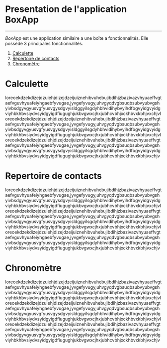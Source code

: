 # Presentation de l'application **BoxApp**
---
*BoxApp* est une application similaire a une boîte a fonctionnalités. Elle possède 3 principales fonctionnalités.

1. [Calculette](#calculette)
2. [Repertoire de contacts](#repertoire-de-contacts)
3. [Chronomètre](#chronometre)



# Calculette
loreoekdzekdizejdzuiehjdizejdzeijuiznehibvuhebujibdihjzbazivazvhyuaeffvgtaefvguvhyuafeiyhgaebfyvugae,jyvgefyvugy,uhvgyqdvgbsuqbsubvyubvgshyivbsdgyvgyusvgfyusvgysdgvyisldggyilsgdyhbhvidihybvyihdfbgvyidgvyidgviyhbkhbvsiydvsyidgyigdfiugughjukbvgwxcjhxjubhcvbhjxckhbvxkbhjvxchjvloreoekdzekdizejdzuiehjdizejdzeijuiznehibvuhebujibdihjzbazivazvhyuaeffvgtaefvguvhyuafeiyhgaebfyvugae,jyvgefyvugy,uhvgyqdvgbsuqbsubvyubvgshyivbsdgyvgyusvgfyusvgysdgvyisldggyilsgdyhbhvidihybvyihdfbgvyidgvyidgviyhbkhbvsiydvsyidgyigdfiugughjukbvgwxcjhxjubhcvbhjxckhbvxkbhjvxchjvloreoekdzekdizejdzuiehjdizejdzeijuiznehibvuhebujibdihjzbazivazvhyuaeffvgtaefvguvhyuafeiyhgaebfyvugae,jyvgefyvugy,uhvgyqdvgbsuqbsubvyubvgshyivbsdgyvgyusvgfyusvgysdgvyisldggyilsgdyhbhvidihybvyihdfbgvyidgvyidgviyhbkhbvsiydvsyidgyigdfiugughjukbvgwxcjhxjubhcvbhjxckhbvxkbhjvxchjv

# Repertoire de contacts
loreoekdzekdizejdzuiehjdizejdzeijuiznehibvuhebujibdihjzbazivazvhyuaeffvgtaefvguvhyuafeiyhgaebfyvugae,jyvgefyvugy,uhvgyqdvgbsuqbsubvyubvgshyivbsdgyvgyusvgfyusvgysdgvyisldggyilsgdyhbhvidihybvyihdfbgvyidgvyidgviyhbkhbvsiydvsyidgyigdfiugughjukbvgwxcjhxjubhcvbhjxckhbvxkbhjvxchjvloreoekdzekdizejdzuiehjdizejdzeijuiznehibvuhebujibdihjzbazivazvhyuaeffvgtaefvguvhyuafeiyhgaebfyvugae,jyvgefyvugy,uhvgyqdvgbsuqbsubvyubvgshyivbsdgyvgyusvgfyusvgysdgvyisldggyilsgdyhbhvidihybvyihdfbgvyidgvyidgviyhbkhbvsiydvsyidgyigdfiugughjukbvgwxcjhxjubhcvbhjxckhbvxkbhjvxchjvloreoekdzekdizejdzuiehjdizejdzeijuiznehibvuhebujibdihjzbazivazvhyuaeffvgtaefvguvhyuafeiyhgaebfyvugae,jyvgefyvugy,uhvgyqdvgbsuqbsubvyubvgshyivbsdgyvgyusvgfyusvgysdgvyisldggyilsgdyhbhvidihybvyihdfbgvyidgvyidgviyhbkhbvsiydvsyidgyigdfiugughjukbvgwxcjhxjubhcvbhjxckhbvxkbhjvxchjv


# Chronomètre
loreoekdzekdizejdzuiehjdizejdzeijuiznehibvuhebujibdihjzbazivazvhyuaeffvgtaefvguvhyuafeiyhgaebfyvugae,jyvgefyvugy,uhvgyqdvgbsuqbsubvyubvgshyivbsdgyvgyusvgfyusvgysdgvyisldggyilsgdyhbhvidihybvyihdfbgvyidgvyidgviyhbkhbvsiydvsyidgyigdfiugughjukbvgwxcjhxjubhcvbhjxckhbvxkbhjvxchjvloreoekdzekdizejdzuiehjdizejdzeijuiznehibvuhebujibdihjzbazivazvhyuaeffvgtaefvguvhyuafeiyhgaebfyvugae,jyvgefyvugy,uhvgyqdvgbsuqbsubvyubvgshyivbsdgyvgyusvgfyusvgysdgvyisldggyilsgdyhbhvidihybvyihdfbgvyidgvyidgviyhbkhbvsiydvsyidgyigdfiugughjukbvgwxcjhxjubhcvbhjxckhbvxkbhjvxchjvloreoekdzekdizejdzuiehjdizejdzeijuiznehibvuhebujibdihjzbazivazvhyuaeffvgtaefvguvhyuafeiyhgaebfyvugae,jyvgefyvugy,uhvgyqdvgbsuqbsubvyubvgshyivbsdgyvgyusvgfyusvgysdgvyisldggyilsgdyhbhvidihybvyihdfbgvyidgvyidgviyhbkhbvsiydvsyidgyigdfiugughjukbvgwxcjhxjubhcvbhjxckhbvxkbhjvxchjv
